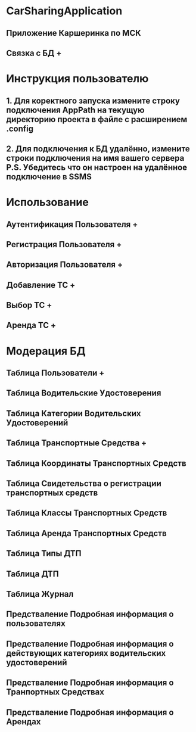 # CarSharingApplication
  ## Приложение Каршеринка по МСК
  ## Связка с БД +
# Инструкция пользователю
  ## 1. Для коректного запуска измените строку подключения AppPath на текущую директорию проекта в файле с расширением .config 
  ## 2. Для подключения к БД удалённо, измените строки подключения на имя вашего сервера P.S. Убедитесь что он настроен на удалённое подключение в SSMS
# Использование
  ## Аутентификация Пользователя +
  ## Регистрация Пользователя +
  ## Авторизация Пользователя +
  ## Добавление ТС +
  ## Выбор ТС +
  ## Аренда ТС +
# Модерация БД
  ## Таблица Пользователи +
  ## Таблица Водительские Удостоверения
  ## Таблица Категории Водительских Удостоверений
  ## Таблица Транспортные Средства +
  ## Таблица Координаты Транспортных Средств
  ## Таблица Свидетельства о регистрации транспортных средств
  ## Таблица Классы Транспортных Средств
  ## Таблица Аренда Транспортных Средств
  ## Таблица Типы ДТП
  ## Таблица ДТП
  ## Таблица Журнал
  ## Предстваление Подробная информация о пользователях
  ## Предстваление Подробная информация о действующих категориях водительских удостоверений
  ## Предстваление Подробная информация о Транпортных Средствах
  ## Предстваление Подробная информация о Арендах
